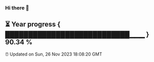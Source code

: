 ### Hi there 👋
⏳ Year progress { ███████████████████████████▁▁▁ } 90.34 %
---
⏰ Updated on Sun, 26 Nov 2023 18:08:20 GMT

